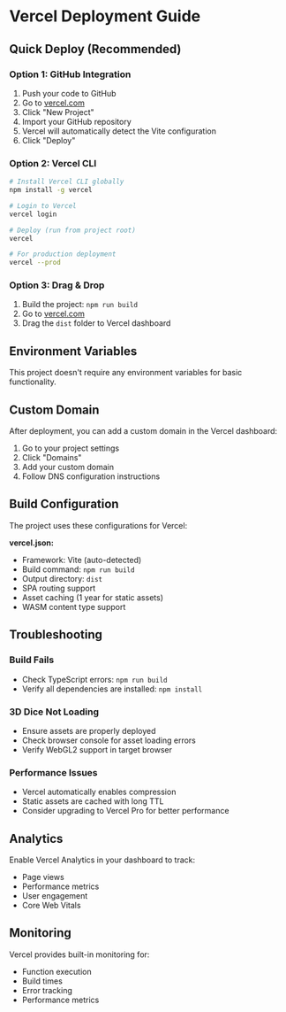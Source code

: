 # Vercel Deployment Guide

## Quick Deploy (Recommended)

### Option 1: GitHub Integration
1. Push your code to GitHub
2. Go to [vercel.com](https://vercel.com)
3. Click "New Project"
4. Import your GitHub repository
5. Vercel will automatically detect the Vite configuration
6. Click "Deploy"

### Option 2: Vercel CLI
```bash
# Install Vercel CLI globally
npm install -g vercel

# Login to Vercel
vercel login

# Deploy (run from project root)
vercel

# For production deployment
vercel --prod
```

### Option 3: Drag & Drop
1. Build the project: `npm run build`
2. Go to [vercel.com](https://vercel.com)
3. Drag the `dist` folder to Vercel dashboard

## Environment Variables

This project doesn't require any environment variables for basic functionality.

## Custom Domain

After deployment, you can add a custom domain in the Vercel dashboard:
1. Go to your project settings
2. Click "Domains"
3. Add your custom domain
4. Follow DNS configuration instructions

## Build Configuration

The project uses these configurations for Vercel:

**vercel.json:**
- Framework: Vite (auto-detected)
- Build command: `npm run build`
- Output directory: `dist`
- SPA routing support
- Asset caching (1 year for static assets)
- WASM content type support

## Troubleshooting

### Build Fails
- Check TypeScript errors: `npm run build`
- Verify all dependencies are installed: `npm install`

### 3D Dice Not Loading
- Ensure assets are properly deployed
- Check browser console for asset loading errors
- Verify WebGL2 support in target browser

### Performance Issues
- Vercel automatically enables compression
- Static assets are cached with long TTL
- Consider upgrading to Vercel Pro for better performance

## Analytics

Enable Vercel Analytics in your dashboard to track:
- Page views
- Performance metrics
- User engagement
- Core Web Vitals

## Monitoring

Vercel provides built-in monitoring for:
- Function execution
- Build times
- Error tracking
- Performance metrics